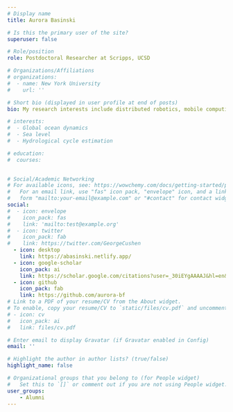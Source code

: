 ```yaml
---
# Display name
title: Aurora Basinski

# Is this the primary user of the site?
superuser: false

# Role/position
role: Postdoctoral Researcher at Scripps, UCSD 

# Organizations/Affiliations
# organizations:
#  - name: New York University
#    url: ''

# Short bio (displayed in user profile at end of posts)
bio: My research interests include distributed robotics, mobile computing and programmable matter.

# interests:
#  - Global ocean dynamics
#  - Sea level
#  - Hydrological cycle estimation

# education:
#  courses:
    

# Social/Academic Networking
# For available icons, see: https://wowchemy.com/docs/getting-started/page-builder/#icons
#   For an email link, use "fas" icon pack, "envelope" icon, and a link in the
#   form "mailto:your-email@example.com" or "#contact" for contact widget.
social:
#  - icon: envelope
#    icon_pack: fas
#    link: 'mailto:test@example.org'
#  - icon: twitter
#    icon_pack: fab
#    link: https://twitter.com/GeorgeCushen
  - icon: desktop
    link: https://abasinski.netlify.app/
  - icon: google-scholar
    icon_pack: ai
    link: https://scholar.google.com/citations?user=_30iEYgAAAAJ&hl=en&oi=ao
  - icon: github
    icon_pack: fab
    link: https://github.com/aurora-bf
# Link to a PDF of your resume/CV from the About widget.
# To enable, copy your resume/CV to `static/files/cv.pdf` and uncomment the lines below.
# - icon: cv
#   icon_pack: ai
#   link: files/cv.pdf

# Enter email to display Gravatar (if Gravatar enabled in Config)
email: ''

# Highlight the author in author lists? (true/false)
highlight_name: false

# Organizational groups that you belong to (for People widget)
#   Set this to `[]` or comment out if you are not using People widget.
user_groups:
    - Alumni
---
```


